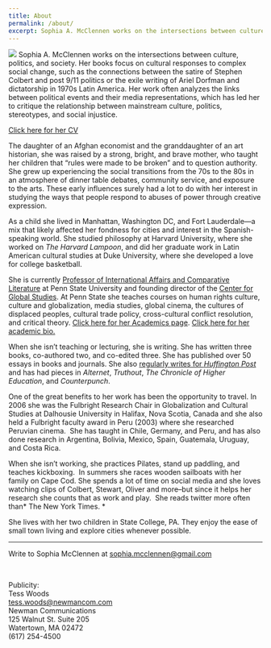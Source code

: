 ```yaml
---
title: About
permalink: /about/
excerpt: Sophia A. McClennen works on the intersections between culture, politics, and society. Her books focus on cultural responses to complex social change, such as the connections between the satire of Stephen Colbert and post 9/11 politics or the exile writing of Ariel Dorfman and dictatorship in 1970s Latin America. Her work often analyzes the links between political events and their media representations, which has led her to critique the relationship between mainstream culture, political praxis, stereotypes, and social injustice.
---
```

![][6] Sophia A. McClennen works on the intersections between culture, politics, and society. Her books focus on cultural responses to complex social change, such as the connections between the satire of Stephen Colbert and post 9/11 politics or the exile writing of Ariel Dorfman and dictatorship in 1970s Latin America. Her work often analyzes the links between political events and their media representations, which has led her to critique the relationship between mainstream culture, politics, stereotypes, and social injustice.

[Click here for her CV][1]

The daughter of an Afghan economist and the granddaughter of an art historian, she was raised by a strong, bright, and brave mother, who taught her children that “rules were made to be broken” and to question authority. She grew up experiencing the social transitions from the 70s to the 80s in an atmosphere of dinner table debates, community service, and exposure to the arts. These early influences surely had a lot to do with her interest in studying the ways that people respond to abuses of power through creative expression.

As a child she lived in Manhattan, Washington DC, and Fort Lauderdale—a mix that likely affected her fondness for cities and interest in the Spanish-speaking world. She studied philosophy at Harvard University, where she worked on *The Harvard Lampoon*, and did her graduate work in Latin American cultural studies at Duke University, where she developed a love for college basketball.

She is currently [Professor of International Affairs and Comparative Literature][2] at Penn State University and founding director of the [Center for Global Studies][3]. At Penn State she teaches courses on human rights culture, culture and globalization, media studies, global cinema, the cultures of displaced peoples, cultural trade policy, cross-cultural conflict resolution, and critical theory. [Click here for her Academics page][4]. [Click here for her academic bio.][2]

When she isn’t teaching or lecturing, she is writing. She has written three books, co-authored two, and co-edited three. She has published over 50 essays in books and journals. She also [regularly writes for *Huffington Post*][5] and has had pieces in *Alternet*, *Truthout*, *The Chronicle of Higher Education*, and *Counterpunch*.

One of the great benefits to her work has been the opportunity to travel. In 2006 she was the Fulbright Research Chair in Globalization and Cultural Studies at Dalhousie University in Halifax, Nova Scotia, Canada and she also held a Fulbright faculty award in Peru (2003) where she researched Peruvian cinema.  She has taught in Chile, Germany, and Peru, and has also done research in Argentina, Bolivia, Mexico, Spain, Guatemala, Uruguay, and Costa Rica.

When she isn&#8217;t working, she practices Pilates, stand up paddling, and teaches kickboxing.  In summers she races wooden sailboats with her family on Cape Cod. She spends a lot of time on social media and she loves watching clips of Colbert, Stewart, Oliver and more&#8211;but since it helps her research she counts that as work and play.  She reads twitter more often than* The New York Times. *

She lives with her two children in State College, PA. They enjoy the ease of small town living and explore cities whenever possible.

---

Write to Sophia McClennen at <sophia.mcclennen@gmail.com>

&nbsp;

Publicity:  
Tess Woods  
<tess.woods@newmancom.com>  
Newman Communications  
125 Walnut St. Suite 205  
Watertown, MA 02472  
(617) 254-4500  


 [1]: http://sophiamcclennen.com/files/2014/07/cv-2014.pdf
 [2]: http://sia.psu.edu/faculty/sophia_mcclennen
 [3]: http://cgs.psu.edu/
 [4]: http://sophiamcclennen.com/academics/ "Academics"
 [5]: http://www.huffingtonpost.com/sophia-a-mcclennen
 [6]: /assets/img/sophia-3.jpg
